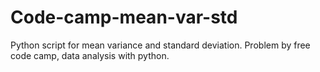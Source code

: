 # Code-camp-mean-var-std
Python script for mean variance and standard deviation. Problem by free code camp, data analysis with python.
